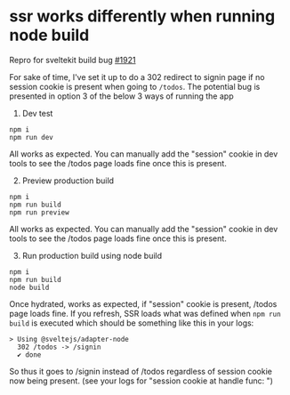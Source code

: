 # ssr works differently when running node build 
Repro for sveltekit build bug [#1921](https://github.com/sveltejs/kit/issues/1921)

For sake of time, I've set it up to do a 302 redirect to signin page if no session cookie is present when going to `/todos`.
The potential bug is presented in option 3 of the below 3 ways of running the app

1. Dev test
```
npm i
npm run dev
```
 All works as expected. You can manually add the "session" cookie in dev tools to see the /todos page loads fine once this is present.

 2. Preview production build
```
npm i
npm run build
npm run preview
```
 All works as expected. You can manually add the "session" cookie in dev tools to see the /todos page loads fine once this is present.

 3. Run production build using node build
 ```
npm i
npm run build
node build
```
Once hydrated, works as expected, if "session" cookie is present, /todos page loads fine. If you refresh, SSR loads what was defined when `npm run build` is executed which should be something like this in your logs:
```
> Using @sveltejs/adapter-node
  302 /todos -> /signin
  ✔ done
```
So thus it goes to /signin instead of /todos regardless of session cookie now being present. (see your logs for "session cookie at handle func: ")